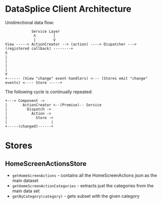 # DataSplice Client Architecture

Unidirectional data flow:

```
            Service Layer
             Ʌ        |
             |        V
View -----> ActionCreator --> (action) ----> Dispatcher ---> (registered callback) --------+
Ʌ                                                                                          |
|                                                                                          |
|                                                                                          V
+------ (View "change" event handlers) <--- (Stores emit "change" events) <---- Store -----+
```
The following cycle is continually repeated:

```
+---> Component ->
|       ActionCreator <--(Promise)-- Service
|         Dispatch ->
|           Action ->
|             Store -+
|                    |
+-----(changed)------+
```

# Stores

## HomeScreenActionsStore

- `getHomeScreenActions` - contains all the HomeScreenActions json as the main dataset
- `getHomeScreenActionCategories` - extracts just the categories from the main data set
- `getByCategory(category)` - gets subset with the given category
